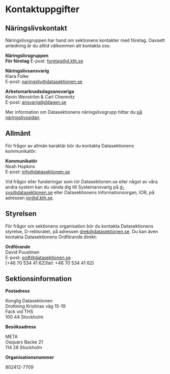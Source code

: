 # Kontaktuppgifter

## Näringslivskontakt

Näringslivsgruppen har hand om sektionens kontakter med företag. Oavsett
anledning är du alltid välkommen att kontakta oss:

**Näringslivsgruppen**<br />
**För företag**
E-post: [foretag@d.kth.se](mailto:foretag@d.kth.se)


**Näringslivsansvarig**<br />
Klara Folke<br />
E-post: [naringsliv@datasektionen.se](mailto:naringsliv@datasektionen.se)<br />


**Arbetsmarknadsdagsansvariga**<br />
Kevin Wenström & Carl Chemnitz<br />
E-post: [ansvarig@ddagen.se](mailto:ansvarig@ddagen.se)<br />

Mer information om Datasektionens näringslivsgrupp hittar du [på näringslivssidan](/naringsliv).

## Allmänt

För frågor av allmän karaktär bör du kontakta Datasektionens kommunikatör:

**Kommunikatör**<br />
Noah Hopkins<br />
E-post: [info@datasektionen.se](mailto:info@datasektionen.se)<br />

Vid frågor eller funderingar som rör Datasektionen.se eller något av våra andra system kan du vända dig till Systemansvarig på [d-sys@datasektionen.se](mailto:d-sys@datasektionen.se) eller Datasektionens Informationsorgan, IOR, på adressen [ior@d.kth.se](mailto:ior@d.kth.se).

## Styrelsen

För frågor om sektionens organisation bör du kontakta Datasektionens styrelse,
D-rektoratet, på adressen [drek@datasektionen.se](mailto:drek@datasektionen.se). Du kan
även kontakta Datasektionens Ordförande direkt:

**Ordförande**<br />
David Puustinen<br />
E-post: [ordf@datasektionen.se](mailto:ordf@datasektionen.se)<br />
[+46 70 534 41 62](tel: +46 70 534 41 62)

## Sektionsinformation

**Postadress**

Konglig Datasektionen<br />
Drottning Kristinas väg 15-19<br />
Fack vid THS<br />
100 44 Stockholm

**Besöksadress**

META<br />
Osquars Backe 21<br />
114 28 Stockholm

**Organisationsnummer**

802412-7709
